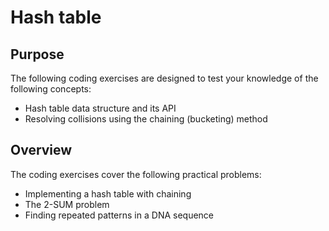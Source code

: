 # Hash table

## Purpose

The following coding exercises are designed to test your knowledge of the following concepts:

* Hash table data structure and its API
* Resolving collisions using the chaining (bucketing) method

## Overview

The coding exercises cover the following practical problems:
* Implementing a hash table with chaining
* The 2-SUM problem
* Finding repeated patterns in a DNA sequence
